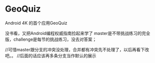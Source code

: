 # GeoQuiz
Android 4K 的首个应用GeoQuiz

没书看，又把Android编程权威指南捡起来学了
master是不带挑战练习的完全版，challenge是每节的挑战练习，没去对答案；

//可惜master跟分支的冲突没处理，合并都有冲突先不处理了，以后再看下改吧。。
//后面的话应该再多条分支当作默认的展示
